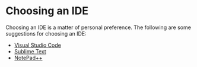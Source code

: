 # Choosing an IDE

Choosing an IDE is a matter of personal preference. The following are some
suggestions for choosing an IDE:

* [Visual Studio Code](https://code.visualstudio.com)
* [Sublime Text](https://www.sublimetext.com/)
* [NotePad++](https://notepad-plus-plus.org/)

